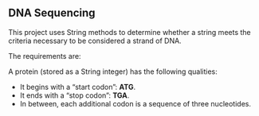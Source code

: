 ## DNA Sequencing 

This project uses String methods to determine whether a string meets the criteria necessary to be considered a strand of DNA.

The requirements are:


A protein (stored as a String integer) has the following qualities:

*   It begins with a “start codon”: **ATG**.
*   It ends with a “stop codon”: **TGA**.
*   In between, each additional codon is a sequence of three nucleotides.

